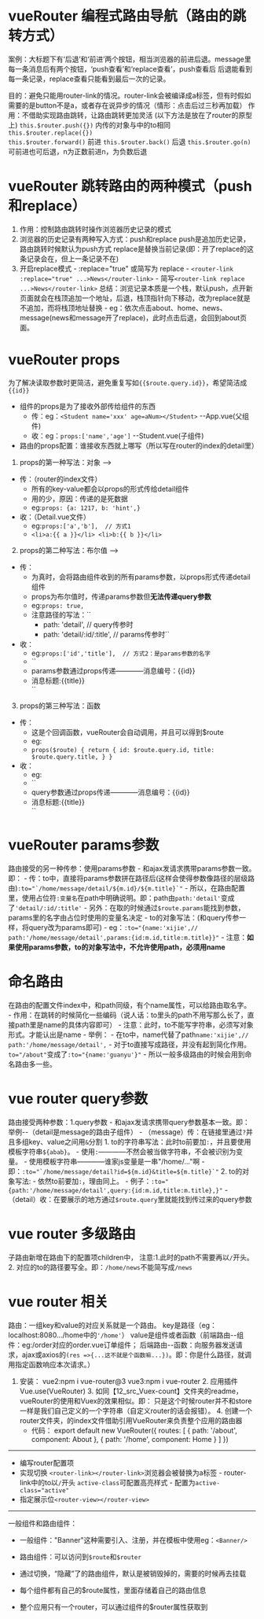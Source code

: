 # vueRouter 编程式路由导航（路由的跳转方式）
案例：大标题下有‘后退’和‘前进’两个按钮，相当浏览器的前进后退。message里每一条消息后有两个按钮，‘push查看’和‘replace查看’，push查看后 后退能看到每一条记录，replace查看只能看到最后一次的记录。

  目的：避免只能用router-link的情况。router-link会被编译成a标签，但有时假如需要的是button不是a，或者存在说异步的情况（情形：点击后过三秒再加载）
  作用：不借助<router-link>实现路由跳转，让路由跳转更加灵活
    (以下方法是放在了router的原型上)
    `this.$router.push({})`	内传的对象与<router-link>中的to相同
    `this.$router.replace({})`	
    `this.$router.forward()`	前进
    `this.$router.back()`		后退
    `this.$router.go(n)`		可前进也可后退，n为正数前进n，为负数后退
  


# vueRouter 跳转路由的两种模式（push和replace）
  1. 作用：控制路由跳转时操作浏览器历史记录的模式
  2. 浏览器的历史记录有两种写入方式：push和replace
    push是追加历史记录，路由跳转时候默认为push方式
    replace是替换当前记录(即：开了replace的这条记录会在，但上一条记录不在)
  3. 开启replace模式
    - :replace="true" 或简写为 replace 
    - ``<router-link :replace="true" ...>News</router-link>``
    - 简写``<router-link replace ...>News</router-link>``
    总结：浏览记录本质是一个栈，默认push，点开新页面就会在栈顶追加一个地址，后退，栈顶指针向下移动，改为replace就是不追加，而将栈顶地址替换
    - eg：依次点击about、home、news、message(news和message开了replace)，此时点击后退，会回到about页面。

# vueRouter props
为了解决读取参数时更简洁，避免重复写如``{{$route.query.id}}``，希望简洁成``{{id}}``
- 组件的props是为了接收外部传给组件的东西
    - 传：eg：``<Student name='xxx' age=aNum></Student>`` --App.vue(父组件)
    - 收：eg：``props:['name','age']``    --Student.vue(子组件)
- 路由的props配置：谁接收东西就上哪写（所以写在router的index的detail里）
1. props的第一种写法：对象 -->
  - 传：（router的index文件）
    - 所有的key-value都会以props的形式传给detail组件
    - 用的少，原因：传递的是死数据
    - eg:``props: {a: 1217, b: 'hint',}``
  - 收：（Detail.vue文件）
    - eg:``props:['a','b'],  // 方式1``
    - ``<li>a:{{ a }}</li>
          <li>b:{{ b }}</li>``
2. props的第二种写法：布尔值 -->
  - 传：
    - 为真时，会将路由组件收到的所有params参数，以props形式传递detail组件
    - props为布尔值时，传递params参数但**无法传递query参数**
    - eg:``props: true,``
    - 注意路径的写法：``
      - path: 'detail',                  // query传参时
      - path: 'detail/:id/:title',       // params传参时``
  - 收：
    - eg:``props:['id','title'],  // 方式2：是params参数的名字``
    - ``<li>params参数通过props传递————消息编号：{{id}}</li>
        <li>消息标题:{{title}}</li>``
3. props的第三种写法：函数
  - 传：
    - 这是个回调函数，vueRouter会自动调用，并且可以得到$route
    - eg:
    - ``props($route) {
                    return {
                        id: $route.query.id,
                        title: $route.query.title,
                    }
        }``
  - 收：
    - eg:
    - ``<li>query参数通过props传递————消息编号：{{id}}</li>
        <li>消息标题:{{title}}</li>``


# vueRouter params参数
路由接受的另一种传参：使用params参数
    - 和ajax发请求携带params参数一致。即：
      - 传：to中，直接将params参数拼在路径后(这样会使得参数像路径的层级路由)``:to="`/home/message/detail/${m.id}/${m.title}`"``
        - 所以，在路由配置里，使用占位符``:变量名``在path中明确说明。即：path由``path:'detail'``变成了``'detail/:id/:title'``
      - 另外：在取的时候通过``$route.params``能找到参数，params里的名字由占位时使用的变量名决定
      - to的对象写法：(和query传参一样，将query改为params即可)
        - eg：``:to="{name:'xijie',// path:'/home/message/detail',params:{id:m.id,title:m.title}}"``
    - 注意：**如果使用params参数，to的对象写法中，不允许使用path，必须用name**

# 命名路由
在路由的配置文件index中，和path同级，有个name属性，可以给路由取名字。
    - 作用：在跳转的时候简化一些编码（说人话：to里头的path不用写那么长了，直接path里是name的具体内容即可）
    - 注意：此时，to不能写字符串，必须写对象形式。才能认出是name
    - 举例：
      - 在to中，name代替了path``name:'xijie',// path:'/home/message/detail',``
      - 对于to直接写成路径，并没有起到简化作用。``to="/about"``变成了``:to="{name:'guanyu'}"``
    - 所以一般多级路由的时候会用到命名路由多一些。


# vue router query参数
路由接受两种参数：1.query参数
    - 和ajax发请求携带query参数基本一致。即：举例--（detail是message的路由子组件）
      - （message）传：在链接里通过``?``并且多组key、value之间用``&``分割
        1. to的字符串写法：此时to前要加``:``，并且要使用模板字符串``${abab}``。
           - 使用``:``————不然会被当做字符串，不会被识别为变量。
           - 使用模板字符串————谁家js变量是一串"/home/..."啊
           - 即：``:to="`/home/message/detail?id=${m.id}&title=${m.title}`"``
        2. to的对象写法:
           - 依然to前要加``:``，理由同上。
           - 例子：``:to="{path:'/home/message/detail',query:{id:m.id,title:m.title},}"``
      - （detail）收：在要展示的地方通过``$route.query``里就能找到传过来的query参数

# vue router 多级路由
子路由新增在路由下的配置项children中，
    注意:1.此时的path不需要再以``/``开头。
        2. 对应的to的路径要写全。即：``/home/news``不能简写成``/news``


# vue router 相关
路由：一组key和value的对应关系就是一个路由。
    key是路径（eg：localhost:8080.../home中的``'/home'``）
    value是组件或者函数（前端路由--组件：eg:/order对应的order.vue订单组件；
        后端路由--函数：向服务器发送请求，ajax或axios的``(res =>{...这不就是个函数嘛...})``。即：你是什么路径，就调用指定函数响应本次请求。）
   1. 安装：
    vue2:npm i vue-router@3
    vue3:npm i vue-router
    2. 应用插件Vue.use(VueRouter)
    3. 如同【12_src_Vuex-count】文件夹的readme，vueRouter的使用和Vuex的效果相似。即：
        只是这个时候router并不和store一样是我们自己定义的一个字符串（自定义router的话会报错）。
    4. 创建一个router文件夹，的index文件借助引用VueRouter来负责整个应用的路由器
       - 代码： export default new VueRouter({
                    routes: [
                        {
                            path: '/about',
                            component: About
                        },
                        {
                            path: '/home',
                            component: Home
                        }
                    ]
                })
---

- 编写router配置项
- 实现切换
    ``<router-link></router-link>``浏览器会被替换为a标签
        - router-link中的to以``/``开头
    ``active-class``可配置高亮样式
        - 配置为``active-class="active"``
- 指定展示位``<router-view></router-view>``

---
一般组件和路由组件：
  - 一般组件："Banner"这种需要引入、注册，并在模板中使用eg：``<Banner/>``
  - 路由组件：可以访问到``$route``和``$router``

- 通过切换，“隐藏”了的路由组件，默认是被销毁掉的，需要的时候再去挂载
- 每个组件都有自己的$route属性，里面存储着自己的路由信息
- 整个应用只有一个router，可以通过组件的$router属性获取到